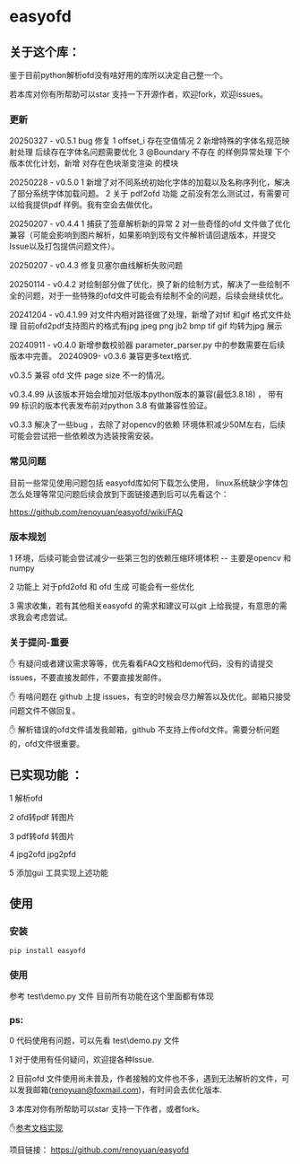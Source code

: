 # easyofd


## 关于这个库：

鉴于目前python解析ofd没有啥好用的库所以决定自己整一个。

若本库对你有所帮助可以star 支持一下开源作者，欢迎fork，欢迎issues。



### 更新
20250327 - v0.5.1
    bug 修复 1 offset_i 存在空值情况  2 新增特殊的字体名规范映射处理 后续存在字体名问题需要优化 3 @Boundary 不存在 的样例异常处理 
    下个版本优化计划，新增 对存在色块渐变渲染 的模块 

20250228 - v0.5.0  1 新增了对不同系统初始化字体的加载以及名称序列化，解决了部分系统字体加载问题。 
                    2 关于 pdf2ofd 功能 之前没有怎么测试过，有需要可以给我提供pdf 样例。我有空会去做优化。

20250207 - v0.4.4  1 捕获了签章解析新的异常 2 对一些奇怪的ofd 文件做了优化兼容（可能会影响到图片解析，如果影响到现有文件解析请回退版本，并提交 Issue以及打包提供问题文件）。

20250207 - v0.4.3 修复贝塞尔曲线解析失败问题

20250114 - v0.4.2 对绘制部分做了优化，换了新的绘制方式，解决了一些绘制不全的问题，对于一些特殊的ofd文件可能会有绘制不全的问题，后续会继续优化。

20241204 - v0.4.1.99 对文件内相对路径做了处理，新增了对tif 和gif 格式文件处理
  目前ofd2pdf支持图片的格式有jpg jpeg png jb2 bmp tif gif 均转为jpg 展示

20240911 - v0.4.0 新增参数校验器 parameter_parser.py 中的参数需要在后续版本中完善。
20240909- v0.3.6 兼容更多text格式.

v0.3.5 兼容 ofd 文件 page size 不一的情况。 



v0.3.4.99 从该版本开始会增加对低版本python版本的兼容(最低3.8.18) ， 带有99 标识的版本代表发布前对python 3.8 有做兼容性验证。

  

v0.3.3 解决了一些bug ，去除了对opencv的依赖 环境体积减少50M左右，后续可能会尝试把一些依赖改为选装按需安装。


### 常见问题

目前一些常见使用问题包括 easyofd库如何下载怎么使用， linux系统缺少字体包怎么处理等常见问题后续会放到下面链接遇到后可以先看这个：

https://github.com/renoyuan/easyofd/wiki/FAQ



### 版本规划

1 环境，后续可能会尝试减少一些第三包的依赖压缩环境体积 -- 主要是opencv 和numpy

2 功能上 对于pfd2ofd 和 ofd 生成 可能会有一些优化

3 需求收集，若有其他相关easyofd 的需求和建议可以git 上给我提，有意思的需求我会考虑尝试。



### 关于提问-重要


:hand: 有疑问或者建议需求等等，优先看看FAQ文档和demo代码，没有的请提交issues，不要直接发邮件，不要直接发邮件。

:hand: 有啥问题在 github 上提 issues，有空的时候会尽力解答以及优化。邮箱只接受问题文件不做回复。

:hand: 解析错误的ofd文件请发我邮箱，github 不支持上传ofd文件。需要分析问题的，ofd文件很重要。 





## 已实现功能 ：

1 解析ofd 

2 ofd转pdf  转图片

3 pdf转ofd   转图片 

4 jpg2ofd jpg2pfd

5 添加gui 工具实现上述功能










## 使用 

### 安装

```shell
pip install easyofd
```



### 使用 



参考 test\demo.py 文件 目前所有功能在这个里面都有体现



### ps:

0 代码使用有问题，可以先看 test\demo.py 文件

1 对于使用有任何疑问，欢迎提各种Issue.

2 目前ofd 文件使用尚未普及，作者接触的文件也不多，遇到无法解析的文件，可以发我邮箱(renoyuan@foxmail.com)，有时间会去优化版本.

3 本库对你有所帮助可以star 支持一下作者，或者fork。

:hand:[参考文档实现](https://openstd.samr.gov.cn/bzgk/gb/newGbInfo?hcno=3AF6682D939116B6F5EED53D01A9DB5D )

项目链接： https://github.com/renoyuan/easyofd





